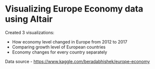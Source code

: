 # Visualizing Europe Economy data using Altair

Created 3 visualizations:
* How economy level changed in Europe from 2012 to 2017
* Comparing growth level of European countries
* Economy changes for every country separately

Data source - https://www.kaggle.com/beradabhishek/europe-economy
